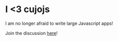 # I <3 cujojs

I am no longer afraid to write large Javascript apps!

Join the discussion [here](https://github.com/unscriptable/blog/issues/1)!
